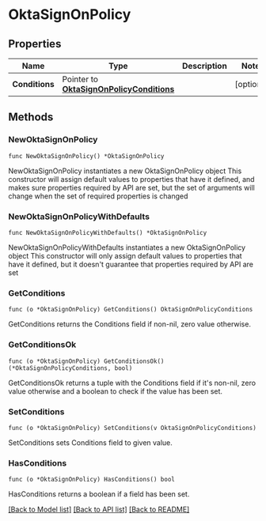 # OktaSignOnPolicy

## Properties

Name | Type | Description | Notes
------------ | ------------- | ------------- | -------------
**Conditions** | Pointer to [**OktaSignOnPolicyConditions**](OktaSignOnPolicyConditions.md) |  | [optional] 

## Methods

### NewOktaSignOnPolicy

`func NewOktaSignOnPolicy() *OktaSignOnPolicy`

NewOktaSignOnPolicy instantiates a new OktaSignOnPolicy object
This constructor will assign default values to properties that have it defined,
and makes sure properties required by API are set, but the set of arguments
will change when the set of required properties is changed

### NewOktaSignOnPolicyWithDefaults

`func NewOktaSignOnPolicyWithDefaults() *OktaSignOnPolicy`

NewOktaSignOnPolicyWithDefaults instantiates a new OktaSignOnPolicy object
This constructor will only assign default values to properties that have it defined,
but it doesn't guarantee that properties required by API are set

### GetConditions

`func (o *OktaSignOnPolicy) GetConditions() OktaSignOnPolicyConditions`

GetConditions returns the Conditions field if non-nil, zero value otherwise.

### GetConditionsOk

`func (o *OktaSignOnPolicy) GetConditionsOk() (*OktaSignOnPolicyConditions, bool)`

GetConditionsOk returns a tuple with the Conditions field if it's non-nil, zero value otherwise
and a boolean to check if the value has been set.

### SetConditions

`func (o *OktaSignOnPolicy) SetConditions(v OktaSignOnPolicyConditions)`

SetConditions sets Conditions field to given value.

### HasConditions

`func (o *OktaSignOnPolicy) HasConditions() bool`

HasConditions returns a boolean if a field has been set.


[[Back to Model list]](../README.md#documentation-for-models) [[Back to API list]](../README.md#documentation-for-api-endpoints) [[Back to README]](../README.md)


